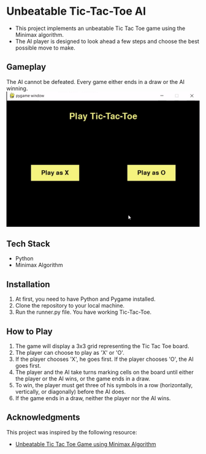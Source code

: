 # Unbeatable Tic-Tac-Toe AI
- This project implements an unbeatable Tic Tac Toe game using the Minimax algorithm. <br>
- The AI player is designed to look ahead a few steps and choose the best possible move to make.

## Gameplay
The AI cannot be defeated. Every game either ends in a draw or the AI winning.
![demo images](https://github.com/Sabrina-Akter/AI-Project-Tic-Tac-Toe-using-Min-Max-Algorithm/blob/main/Demo/Tic%20Tac%20Toe%20GIF.gif?raw=true)

## Tech Stack
- Python
- Minimax Algorithm

## Installation
1.	At first, you need to have Python and Pygame installed.
2.	Clone the repository to your local machine.
3.	Run the runner.py file. You have working Tic-Tac-Toe.

## How to Play
1.	The game will display a 3x3 grid representing the Tic Tac Toe board.
2.	The player can choose to play as 'X' or 'O'.
3.	If the player chooses 'X', he goes first. If the player chooses 'O', the AI goes first.
4.	The player and the AI take turns marking cells on the board until either the player or the AI wins, or the game ends in a draw.
5.	To win, the player must get three of his symbols in a row (horizontally, vertically, or diagonally) before the AI does.
6.	If the game ends in a draw, neither the player nor the AI wins.

## Acknowledgments
This project was inspired by the following resource:
- [Unbeatable Tic Tac Toe Game using Minimax Algorithm](https://medium.com/analytics-vidhya/unbeatable-tic-tac-toe-ai-3411dff06f96)
